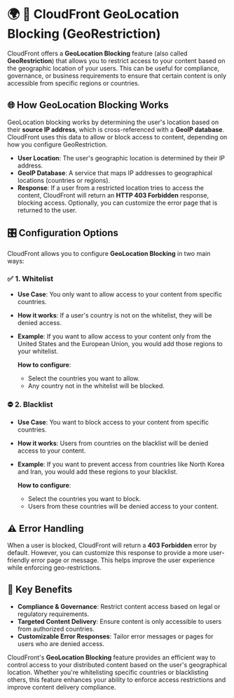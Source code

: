 # **🌍 🚫 CloudFront GeoLocation Blocking (GeoRestriction)**

CloudFront offers a **GeoLocation Blocking** feature (also called **GeoRestriction**) that allows you to restrict access to your content based on the geographic location of your users. This can be useful for compliance, governance, or business requirements to ensure that certain content is only accessible from specific regions or countries.

## **🌐 How GeoLocation Blocking Works**

GeoLocation blocking works by determining the user's location based on their **source IP address**, which is cross-referenced with a **GeoIP database**. CloudFront uses this data to allow or block access to content, depending on how you configure GeoRestriction.

- **User Location**: The user's geographic location is determined by their IP address.
- **GeoIP Database**: A service that maps IP addresses to geographical locations (countries or regions).
- **Response**: If a user from a restricted location tries to access the content, CloudFront will return an **HTTP 403 Forbidden** response, blocking access. Optionally, you can customize the error page that is returned to the user.

## **🎛️ Configuration Options**

CloudFront allows you to configure **GeoLocation Blocking** in two main ways:

### **✅ 1. Whitelist**

- **Use Case**: You only want to allow access to your content from specific countries.
- **How it works**: If a user's country is not on the whitelist, they will be denied access.
- **Example**: If you want to allow access to your content only from the United States and the European Union, you would add those regions to your whitelist.

  **How to configure**:

  - Select the countries you want to allow.
  - Any country not in the whitelist will be blocked.

### **⛔ 2. Blacklist**

- **Use Case**: You want to block access to your content from specific countries.
- **How it works**: Users from countries on the blacklist will be denied access to your content.
- **Example**: If you want to prevent access from countries like North Korea and Iran, you would add these regions to your blacklist.

  **How to configure**:

  - Select the countries you want to block.
  - Users from these countries will be denied access to your content.

## **⚠️ Error Handling**

When a user is blocked, CloudFront will return a **403 Forbidden** error by default. However, you can customize this response to provide a more user-friendly error page or message. This helps improve the user experience while enforcing geo-restrictions.

## **🎯 Key Benefits**

- **Compliance & Governance**: Restrict content access based on legal or regulatory requirements.
- **Targeted Content Delivery**: Ensure content is only accessible to users from authorized countries.
- **Customizable Error Responses**: Tailor error messages or pages for users who are denied access.

CloudFront's **GeoLocation Blocking** feature provides an efficient way to control access to your distributed content based on the user's geographical location. Whether you're whitelisting specific countries or blacklisting others, this feature enhances your ability to enforce access restrictions and improve content delivery compliance.
